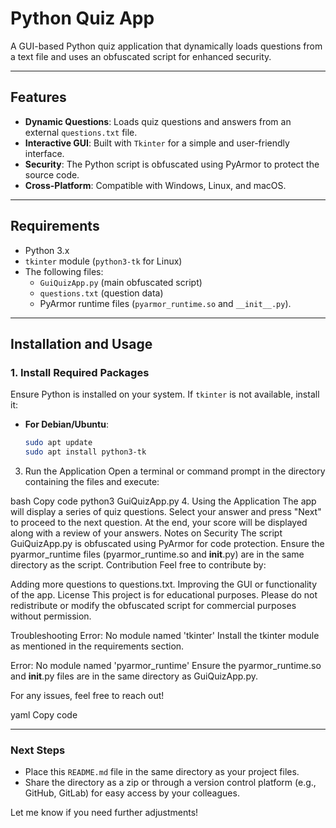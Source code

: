 # Python Quiz App

A GUI-based Python quiz application that dynamically loads questions from a text file and uses an obfuscated script for enhanced security.

---

## Features

- **Dynamic Questions**: Loads quiz questions and answers from an external `questions.txt` file.
- **Interactive GUI**: Built with `Tkinter` for a simple and user-friendly interface.
- **Security**: The Python script is obfuscated using PyArmor to protect the source code.
- **Cross-Platform**: Compatible with Windows, Linux, and macOS.

---

## Requirements

- Python 3.x
- `tkinter` module (`python3-tk` for Linux)
- The following files:
  - `GuiQuizApp.py` (main obfuscated script)
  - `questions.txt` (question data)
  - PyArmor runtime files (`pyarmor_runtime.so` and `__init__.py`).

---

## Installation and Usage

### 1. **Install Required Packages**
Ensure Python is installed on your system. If `tkinter` is not available, install it:
- **For Debian/Ubuntu**:
  ```bash
  sudo apt update
  sudo apt install python3-tk

3. Run the Application
Open a terminal or command prompt in the directory containing the files and execute:

bash
Copy code
python3 GuiQuizApp.py
4. Using the Application
The app will display a series of quiz questions.
Select your answer and press "Next" to proceed to the next question.
At the end, your score will be displayed along with a review of your answers.
Notes on Security
The script GuiQuizApp.py is obfuscated using PyArmor for code protection. Ensure the pyarmor_runtime files (pyarmor_runtime.so and __init__.py) are in the same directory as the script.
Contribution
Feel free to contribute by:

Adding more questions to questions.txt.
Improving the GUI or functionality of the app.
License
This project is for educational purposes. Please do not redistribute or modify the obfuscated script for commercial purposes without permission.

Troubleshooting
Error: No module named 'tkinter'
Install the tkinter module as mentioned in the requirements section.

Error: No module named 'pyarmor_runtime'
Ensure the pyarmor_runtime.so and __init__.py files are in the same directory as GuiQuizApp.py.

For any issues, feel free to reach out!

yaml
Copy code

---

### Next Steps
- Place this `README.md` file in the same directory as your project files.
- Share the directory as a zip or through a version control platform (e.g., GitHub, GitLab) for easy access by your colleagues.

Let me know if you need further adjustments!
